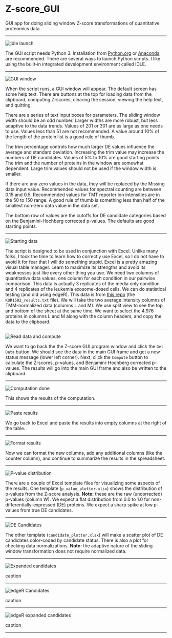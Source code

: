 # Z-score_GUI
GUI app for doing sliding window Z-score transformations of quantitative proteomics data

---

![Idle launch](images/idle_launch.png)

The GUI script needs Python 3. Installation from [Python.org](https://www.python.org/downloads/) or [Anaconda](https://www.anaconda.com/distribution/) are recommended. There are several ways to launch Python scripts. I like using the built-in integrated development environment called IDLE.

----

![GUI window](images/GUI_startup.png)

When the script runs, a GUI window will appear. The default screen has some help text. There are buttons at the top for loading data from the clipboard, computing Z-scores, clearing the session, viewing the help text, and quitting.

There are a series of text input boxes for parameters. The sliding window width should be an odd number. Larger widths are more robust, but less adaptive to the data trends. Values of 201 or 301 are as large as one needs to use. Values less than 51 are not recommended. A value around 10% of the length of the protein list is a good rule of thumb.

The trim percentage controls how much larger DE values influence the average and standard deviation. Increasing the trim value may increase the numbers of DE candidates. Values of 5% to 10% are good starting points. The trim and the number of proteins in the window are somewhat dependent. Large trim values should not be used if the window width is smaller.

If there are any zero values in the data, they will be replaced by the Missing data input value. Recommended values for spectral counting are between 0.15 and 0.5. Recommended values for TMT reporter ion intensities are in the 50 to 150 range. A good rule of thumb is something less than half of the smallest non-zero data value in the data set.

The bottom row of values are the cutoffs for DE candidate categories based on the Benjamini-Hochberg corrected p-values. The defaults are good starting points.  

---

![Starting data](images/starting_data.png)

The script is designed to be used in conjunction with Excel. Unlike many folks, I took the time to learn how to correctly use Excel, so I do not have to avoid it for fear that I will do something stupid. Excel is a pretty amazing visual table manager. Learn to maximize its strengths and avoid its weaknesses just like every other thing you use. We need two columns of quantitative data values, one column for each condition in our pairwise comparison. This data is actually 3 replicates of the media only condition and 4 replicates of the leukemia exosome-dosed cells. We can do statistical testing (and did using edgeR). This data is from [this repo](https://github.com/pwilmart/MaxQuant_and_PAW/tree/master/PAW_results) (the `KUR1502_results.txt` file). We will take the two average intensity columns of TMM-normalized data (columns L and M). We use split view to see the top and bottom of the sheet at the same time. We want to select the 4,976 proteins in columns L and M along with the column headers, and copy the data to the clipboard.

---

![Read data and compute](images/read_compute.png)

We want to go back the the Z-score GUI program window and click the `Get Data` button. We should see the data in the main GUI frame and get a new status message (lower left corner). Next, click the `Compute` button to calculate the Z-scores, p-values, and Benjamini-Hochberg corrected p-values. The results will go into the main GUI frame and also be written to the clipboard.

---

![Computation done](images/computation_done.png)

This shows the results of the computation.

---

![Paste results](images/paste_results.png)

We go back to Excel and paste the results into empty columns at the right of the table.

---

![Format results](images/format_results.png)

Now we can format the new columns, add any additional columns (like the counter column), and continue to summarize the results in the spreadsheet.

---

![P-value distribution](images/p-values.png)

There are a couple of Excel template files for visualizing some aspects of the results. One template (`p_value_plotter.xlsx`) shows the distribution of p-values from the Z-score analysis. **Note:** these are the raw (uncorrected) p-values (column W). We expect a flat distribution from 0.0 to 1.0 for non-differentially-expressed (DE) proteins. We expect a sharp spike at low p-values from true DE candidates.

---

![DE Candidates](images/candidates.png)

The other template (`candidate_plotter.xlsx`) will make a scatter plot of DE candidates color-coded by candidate status. There is also a plot for checking data normalizations. **Note:** the adaptive nature of the sliding window transformation does not require normalized data.

---

![Expanded candidates](images/candidates_expanded.png)

caption

---

![edgeR Candidates](images/edgeR_candidates.png)

caption

---

![edgeR expanded candidates](images/edgeR_expanded.png)

caption

---
